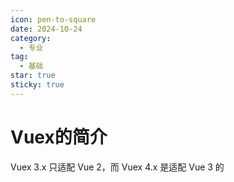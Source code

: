 ```yaml
---
icon: pen-to-square
date: 2024-10-24
category:
  - 专业
tag:
  - 基础
star: true
sticky: true
---
```


# Vuex的简介

Vuex 3.x 只适配 Vue 2，而 Vuex 4.x 是适配 Vue 3 的  